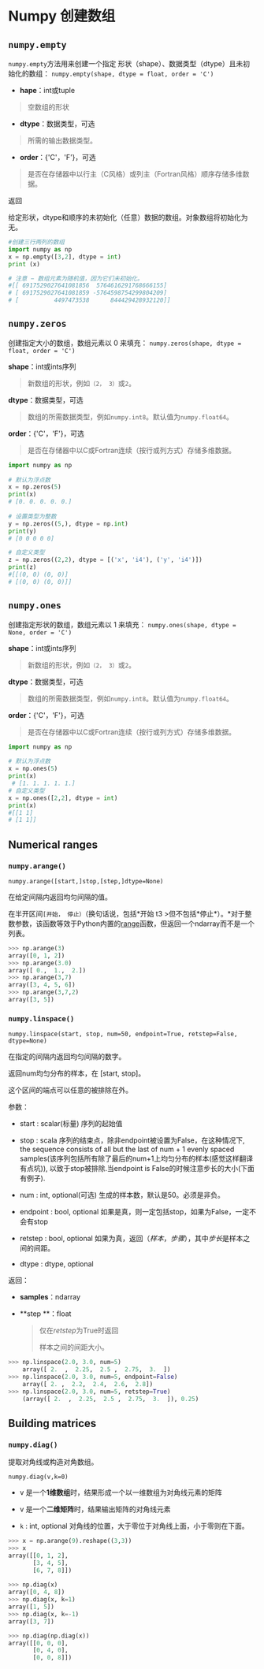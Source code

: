 # Numpy 创建数组

## `numpy.empty`

`numpy.empty`方法用来创建一个指定 形状（shape）、数据类型（dtype）且未初始化的数组：
`numpy.empty(shape, dtype = float, order = 'C')`

- **hape**：int或tuple

> 空数组的形状

- **dtype**：数据类型，可选

> 所需的输出数据类型。

- **order**：{'C'，'F'}，可选

> 是否在存储器中以行主（C风格）或列主（Fortran风格）顺序存储多维数据。

返回

给定形状，dtype和顺序的未初始化（任意）数据的数组。对象数组将初始化为无。

```python
#创建三行两列的数组
import numpy as np 
x = np.empty([3,2], dtype = int) 
print (x)

# 注意 − 数组元素为随机值，因为它们未初始化。
#[[ 6917529027641081856  5764616291768666155]
# [ 6917529027641081859 -5764598754299804209]
# [          4497473538      844429428932120]]


```

## `numpy.zeros`

创建指定大小的数组，数组元素以 0 来填充：
`numpy.zeros(shape, dtype = float, order = 'C')`

**shape**：int或ints序列

> 新数组的形状，例如`（2， 3）`或`2`。

**dtype**：数据类型，可选

> 数组的所需数据类型，例如`numpy.int8`。默认值为`numpy.float64`。

**order**：{'C'，'F'}，可选

> 是否在存储器中以C或Fortran连续（按行或列方式）存储多维数据。

```python
import numpy as np
 
# 默认为浮点数
x = np.zeros(5) 
print(x)
# [0. 0. 0. 0. 0.]
 
# 设置类型为整数
y = np.zeros((5,), dtype = np.int) 
print(y)
# [0 0 0 0 0]

# 自定义类型
z = np.zeros((2,2), dtype = [('x', 'i4'), ('y', 'i4')])  
print(z)
#[[(0, 0) (0, 0)]
# [(0, 0) (0, 0)]]

```

## `numpy.ones`

创建指定形状的数组，数组元素以 1 来填充：
`numpy.ones(shape, dtype = None, order = 'C')`

**shape**：int或ints序列

> 新数组的形状，例如`（2， 3）`或`2`。

**dtype**：数据类型，可选

> 数组的所需数据类型，例如`numpy.int8`。默认值为`numpy.float64`。

**order**：{'C'，'F'}，可选

> 是否在存储器中以C或Fortran连续（按行或列方式）存储多维数据。

```python
import numpy as np
 
# 默认为浮点数
x = np.ones(5) 
print(x)
 # [1. 1. 1. 1. 1.]
# 自定义类型
x = np.ones([2,2], dtype = int)
print(x)
#[[1 1]
# [1 1]]

```

## Numerical ranges

### `numpy.arange()`

`numpy.arange([start,]stop,[step,]dtype=None)`

在给定间隔内返回均匀间隔的值。

在半开区间`[开始， 停止）`（换句话说，包括*开始 t3 >但不包括\*停止\*）。*对于整数参数，该函数等效于Python内置的[range](http://docs.python.org/lib/built-in-funcs.html)函数，但返回一个ndarray而不是一个列表。

```python
>>> np.arange(3)
array([0, 1, 2])
>>> np.arange(3.0)
array([ 0.,  1.,  2.])
>>> np.arange(3,7)
array([3, 4, 5, 6])
>>> np.arange(3,7,2)
array([3, 5])
```

### `numpy.linspace()`

`numpy.linspace(start, stop, num=50, endpoint=True, retstep=False, dtype=None)`

在指定的间隔内返回均匀间隔的数字。

返回num均匀分布的样本，在 [start, stop]。

这个区间的端点可以任意的被排除在外。

参数：

- start : scalar(标量)   序列的起始值

- stop : scala    序列的结束点，除非endpoint被设置为False，在这种情况下, the sequence consists of all but the last of num + 1 evenly spaced samples(该序列包括所有除了最后的num+1上均匀分布的样本(感觉这样翻译有点坑)), 以致于stop被排除.当endpoint is False的时候注意步长的大小(下面有例子).

- num : int, optional(可选) 生成的样本数，默认是50。必须是非负。

- endpoint : bool, optional
  如果是真，则一定包括stop，如果为False，一定不会有stop

- retstep : bool, optional  如果为真，返回（*样本*，*步骤*），其中*步长*是样本之间的间距。

- dtype : dtype, optional

返回：

- **samples**：ndarray

- **step **：float

  > 仅在*retstep*为True时返回
  >
  > 样本之间的间距大小。

```python
>>> np.linspace(2.0, 3.0, num=5)
    array([ 2.  ,  2.25,  2.5 ,  2.75,  3.  ])
>>> np.linspace(2.0, 3.0, num=5, endpoint=False)
    array([ 2. ,  2.2,  2.4,  2.6,  2.8])
>>> np.linspace(2.0, 3.0, num=5, retstep=True)
    (array([ 2.  ,  2.25,  2.5 ,  2.75,  3.  ]), 0.25)
```

## Building matrices

### `numpy.diag()`

提取对角线或构造对角数组。

`numpy.diag(v,k=0)`

- v 是一个**1维数组**时，结果形成一个以一维数组为对角线元素的矩阵

- v 是一个**二维矩阵**时，结果输出矩阵的对角线元素

- `k` : int, optional  对角线的位置，大于零位于对角线上面，小于零则在下面。

```python
>>> x = np.arange(9).reshape((3,3))
>>> x
array([[0, 1, 2],
       [3, 4, 5],
       [6, 7, 8]])
       
>>> np.diag(x)
array([0, 4, 8])
>>> np.diag(x, k=1)
array([1, 5])
>>> np.diag(x, k=-1)
array([3, 7])

>>> np.diag(np.diag(x))
array([[0, 0, 0],
       [0, 4, 0],
       [0, 0, 8]])

```

